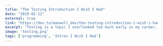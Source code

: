 ```yaml
---
title: "The Testing Introduction I Wish I Had"
date: "2019-02-12"
external: true
link: "https://dev.to/maxwell_dev/the-testing-introduction-i-wish-i-had-2dn"
excerpt: "Testing is a topic I overlooked too much early in my career, which may have hurt my progress the most. This is everything I'd have told my past self about testing."
image: 'testing.png'
tags: ['programming', 'Intros I Wish I Had']
---
```

